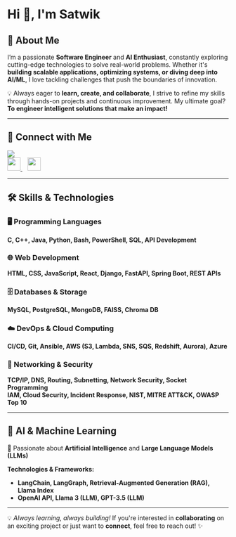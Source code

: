 # Hi 👋, I'm Satwik  

## 🚀 About Me  
I’m a passionate **Software Engineer** and **AI Enthusiast**, constantly exploring cutting-edge technologies to solve real-world problems. Whether it's **building scalable applications, optimizing systems, or diving deep into AI/ML**, I love tackling challenges that push the boundaries of innovation.  

💡 Always eager to **learn, create, and collaborate**, I strive to refine my skills through hands-on projects and continuous improvement. My ultimate goal? **To engineer intelligent solutions that make an impact!**  

---

## 🔗 Connect with Me  

<a href="mailto:satwikpothineni@gmail.com">
  <img src="https://img.shields.io/badge/Email-satwikpothineni@gmail.com-red?style=for-the-badge&logo=gmail">
</a>  
<br>

<a href="https://linkedin.com/in/satwik-pothineni" target="_blank">
  <img src="https://raw.githubusercontent.com/rahuldkjain/github-profile-readme-generator/master/src/images/icons/Social/linked-in-alt.svg" width="30" height="30">
</a>
&nbsp;&nbsp;
<a href="https://www.leetcode.com/satwik171236" target="_blank">
  <img src="https://raw.githubusercontent.com/rahuldkjain/github-profile-readme-generator/master/src/images/icons/Social/leet-code.svg" width="30" height="30">
</a>  

---

## 🛠️ Skills & Technologies  

### 🖥️ Programming Languages  
**C, C++, Java, Python, Bash, PowerShell, SQL, API Development**  

### 🌐 Web Development  
**HTML, CSS, JavaScript, React, Django, FastAPI, Spring Boot, REST APIs**  

### 🗄️ Databases & Storage  
**MySQL, PostgreSQL, MongoDB, FAISS, Chroma DB**  

### ☁️ DevOps & Cloud Computing  
**CI/CD, Git, Ansible, AWS (S3, Lambda, SNS, SQS, Redshift, Aurora), Azure**  

### 🔐 Networking & Security  
**TCP/IP, DNS, Routing, Subnetting, Network Security, Socket Programming**  
**IAM, Cloud Security, Incident Response, NIST, MITRE ATT&CK, OWASP Top 10**  

---

## 🤖 AI & Machine Learning  
🚀 Passionate about **Artificial Intelligence** and **Large Language Models (LLMs)**  

**Technologies & Frameworks:**  
- **LangChain, LangGraph, Retrieval-Augmented Generation (RAG), Llama Index**  
- **OpenAI API, Llama 3 (LLM), GPT-3.5 (LLM)**  

---

💡 _Always learning, always building!_ If you're interested in **collaborating** on an exciting project or just want to **connect**, feel free to reach out! ✨  
